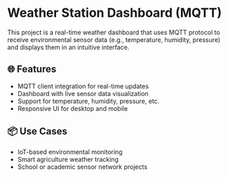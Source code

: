 # Weather Station Dashboard (MQTT)

This project is a real-time weather dashboard that uses MQTT protocol to receive environmental sensor data (e.g., temperature, humidity, pressure) and displays them in an intuitive interface. 

## 🌐 Features

- MQTT client integration for real-time updates
- Dashboard with live sensor data visualization
- Support for temperature, humidity, pressure, etc.
- Responsive UI for desktop and mobile


## 📦 Use Cases

- IoT-based environmental monitoring
- Smart agriculture weather tracking
- School or academic sensor network projects



